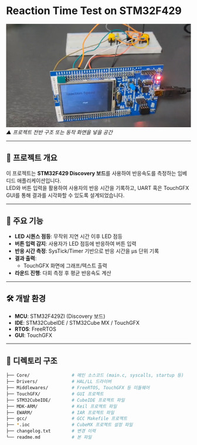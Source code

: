 # Reaction Time Test on STM32F429

![Project Image](docs/project_overview.png)  
*▲ 프로젝트 전반 구조 또는 동작 화면을 넣을 공간*

---

## 📌 프로젝트 개요
이 프로젝트는 **STM32F429 Discovery 보드**를 사용하여 반응속도를 측정하는 임베디드 애플리케이션입니다.  
LED와 버튼 입력을 활용하여 사용자의 반응 시간을 기록하고, UART 혹은 TouchGFX GUI를 통해 결과를 시각화할 수 있도록 설계되었습니다.  

---

## 🚀 주요 기능
- **LED 시퀀스 점등**: 무작위 지연 시간 이후 LED 점등  
- **버튼 입력 감지**: 사용자가 LED 점등에 반응하여 버튼 입력  
- **반응 시간 측정**: SysTick/Timer 기반으로 반응 시간을 μs 단위 기록  
- **결과 출력**: 
  - TouchGFX 화면에 그래프/텍스트 출력  
- **라운드 진행**: 다회 측정 후 평균 반응속도 계산  

---

## 🛠 개발 환경
- **MCU**: STM32F429ZI (Discovery 보드)  
- **IDE**: STM32CubeIDE / STM32Cube MX / TouchGFX 
- **RTOS**: FreeRTOS 
- **GUI**: TouchGFX  

---

## 📂 디렉토리 구조
```bash
├── Core/                # 메인 소스코드 (main.c, syscalls, startup 등)
├── Drivers/             # HAL/LL 드라이버
├── Middlewares/         # FreeRTOS, TouchGFX 등 미들웨어
├── TouchGFX/            # GUI 프로젝트
├── STM32CubeIDE/        # CubeIDE 프로젝트 파일
├── MDK-ARM/             # Keil 프로젝트 파일
├── EWARM/               # IAR 프로젝트 파일
├── gcc/                 # GCC Makefile 프로젝트
├── *.ioc                # CubeMX 프로젝트 설정 파일
├── changelog.txt        # 변경 이력
└── readme.md            # 본 파일
